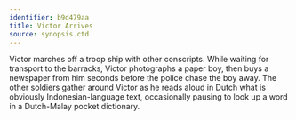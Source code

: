 ```yaml
---
identifier: b9d479aa
title: Victor Arrives
source: synopsis.ctd 
---
```

Victor marches off a troop ship with other conscripts. While waiting for transport to the barracks, Victor photographs a paper boy, then buys a newspaper from him seconds before the police chase the boy away. The other soldiers gather around Victor as he reads aloud in Dutch what is obviously Indonesian-language text, occasionally pausing to look up a word in a Dutch-Malay pocket dictionary. 
